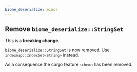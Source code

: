 ```yaml
---
biome_deserialize: minor
---
```


## Remove `biome_deserialize::StringSet`

This is a **breaking change**.

`biome_deserialize::StringSet` is now removed.
Use `indexmap::IndexSet<String>` instead.

As a consequence the cargo feature `schema` has been removed.
